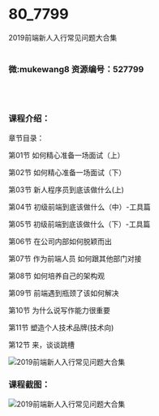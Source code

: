 # 80_7799
2019前端新人入行常见问题大合集
<br/></br>
<h3>微:mukewang8 资源编号：527799</h3>
<br/></br>
<h3>课程介绍：</h3>
<p>章节目录：</p>
<p>第01节 如何精心准备一场面试（上）</p>
<p>第02节 如何精心准备一场面试（下）</p>
<p>第03节 新人程序员到底该做什么(上)</p>
<p>第04节 初级<a title="查看与 前端 相关的文章" target="_blank">前端</a>到底该做什么（中）-工具篇</p>
<p>第05节 初级前端到底该做什么（下）-工具篇</p>
<p>第06节 在公司内部如何脱颖而出</p>
<p>第07节 作为前端人员 如何跟其他部门对接</p>
<p>第08节 如何培养自己的架构观</p>
<p>第09节 前端遇到瓶颈了该如何解决</p>
<p>第10节 为什么说写作能力很重要</p>
<p>第11节 塑造个人技术品牌(技术向)</p>
<p>第12节 来，谈谈跳槽</p>
<p><img src="https://www.ko996.com/wp-content/uploads/img/2019/10/2-24-300x244.png" alt="2019前端新人入行常见问题大合集"></p>
<h3>课程截图：</h3>
<p><img src="https://www.ko996.com/wp-content/uploads/img/2019/10/1-48.png" alt="2019前端新人入行常见问题大合集"></p>
<p>&nbsp;</p>
